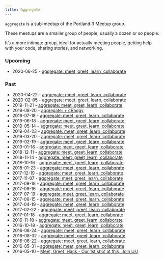 ```yaml
---
title: Aggregate
---
```


`aggregate` is a sub-meetup of the Portland R Meetup group.

These meetups are a smaller group of people, usually a dozen or so people.

It’s a more intimate group, ideal for actually meeting people, getting help with your code, sharing stories, and networking.


### Upcoming

*   2020-06-25 - [aggregate: meet, greet, learn, collaborate](https://www.meetup.com/portland-r-user-group/events/271212559/)

### Past

*   2020-04-22 - [aggregate: meet, greet, learn, collaborate](https://www.meetup.com/portland-r-user-group/events/269998352/)
*   2020-02-05 - [aggregate: meet, greet, learn, collaborate](https://www.meetup.com/portland-r-user-group/events/268099898/)
*   2019-11-21 - [aggregate: meet, greet, learn, collaborate](https://www.meetup.com/portland-r-user-group/events/266245209/)
*   2019-08-20 - [aggregate: + cRaggy](https://www.meetup.com/portland-r-user-group/events/263808712/)
*   2019-07-18 - [aggregate: meet, greet, learn, collaborate](https://www.meetup.com/portland-r-user-group/events/262851544/)
*   2019-06-18 - [aggregate: meet, greet, learn, collaborate](https://www.meetup.com/portland-r-user-group/events/261820510/)
*   2019-05-14 - [aggregate: meet, greet, learn, collaborate](https://www.meetup.com/portland-r-user-group/events/260873669/)
*   2019-04-23 - [aggregate: meet, greet, learn, collaborate](https://www.meetup.com/portland-r-user-group/events/260435394/)
*   2019-03-20 - [aggregate: meet, greet, learn, collaborate](https://www.meetup.com/portland-r-user-group/events/258545960/)
*   2019-02-19 - [aggregate: meet, greet, learn, collaborate](https://www.meetup.com/portland-r-user-group/events/258545861/)
*   2019-01-16 - [aggregate: meet, greet, learn, collaborate](https://www.meetup.com/portland-r-user-group/events/256443624/)
*   2018-12-11 - [aggregate: meet, greet, learn, collaborate](https://www.meetup.com/portland-r-user-group/events/256443624/)
*   2018-11-14 - [aggregate: meet, greet, learn, collaborate](https://www.meetup.com/portland-r-user-group/events/255779568/)
*   2018-10-16 - [aggregate: meet, greet, learn, collaborate](https://www.meetup.com/portland-r-user-group/events/253818426/)
*   2018-01-23 - [aggregate: meet, greet, learn, collaborate](https://www.meetup.com/portland-r-user-group/events/245709001/)
*   2017-12-19 - [aggregate: meet, greet, learn, collaborate](https://www.meetup.com/portland-r-user-group/events/245289388/)
*   2017-11-07 - [aggregate: meet, greet, learn, collaborate](https://www.meetup.com/portland-r-user-group/events/244320932/)
*   2017-09-18 - [aggregate: meet, greet, learn, collaborate](https://www.meetup.com/portland-r-user-group/events/242827377/)
*   2017-08-16 - [aggregate: meet, greet, learn, collaborate](https://www.meetup.com/portland-r-user-group/events/241883694/)
*   2017-07-19 - [aggregate: meet, greet, learn, collaborate](https://www.meetup.com/portland-r-user-group/events/240995059/)
*   2017-06-15 - [aggregate: meet, greet, learn, collaborate](https://www.meetup.com/portland-r-user-group/events/240454471/)
*   2017-04-19 - [aggregate: meet, greet, learn, collaborate](https://www.meetup.com/portland-r-user-group/events/238569772/)
*   2017-02-22 - [aggregate: meet, greet, learn, collaborate](https://www.meetup.com/portland-r-user-group/events/236220667/)
*   2017-01-18 - [aggregate: meet, greet, learn, collaborate](https://www.meetup.com/portland-r-user-group/events/236220667/)
*   2016-11-10 - [aggregate: meet, greet, learn, collaborate](http://www.meetup.com/portland-r-user-group/events/235130167/)
*   2016-10-18 - [aggregate: meet, greet, learn, collaborate](http://www.meetup.com/portland-r-user-group/events/234177763/)
*   2016-08-24 - [aggregate: meet, greet, learn, collaborate](http://www.meetup.com/portland-r-user-group/events/233121100/)
*   2016-08-02 - [aggregate: meet, greet, learn, collaborate](http://www.meetup.com/portland-r-user-group/events/232134520/)
*   2016-06-22 - [aggregate: meet, greet, learn, collaborate](http://www.meetup.com/portland-r-user-group/events/231720260/)
*   2016-05-31 - [aggregate: meet, greet, learn, collaborate](http://www.meetup.com/portland-r-user-group/events/231057729/)
*   2016-05-10 - [Meet, Greet, Hack - Our 1st shot at this, Join Us!](http://www.meetup.com/portland-r-user-group/events/230627770/)
